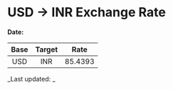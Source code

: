 # USD → INR Exchange Rate

**Date:** 

| Base | Target | Rate  |
|:----:|:------:|:-----:|
| USD  | INR    | 85.4393 |

_Last updated: _